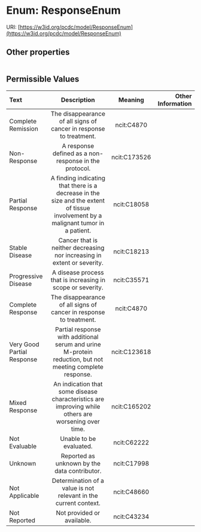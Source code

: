 
# Enum: ResponseEnum




URI: [https://w3id.org/pcdc/model/ResponseEnum](https://w3id.org/pcdc/model/ResponseEnum)


## Other properties

|  |  |  |
| --- | --- | --- |

## Permissible Values

| Text | Description | Meaning | Other Information |
| :--- | :---: | :---: | ---: |
| Complete Remission | The disappearance of all signs of cancer in response to treatment. | ncit:C4870 |  |
| Non-Response | A response defined as a non-response in the protocol. | ncit:C173526 |  |
| Partial Response | A finding indicating that there is a decrease in the size and the extent of tissue involvement by a malignant tumor in a patient. | ncit:C18058 |  |
| Stable Disease | Cancer that is neither decreasing nor increasing in extent or severity. | ncit:C18213 |  |
| Progressive Disease | A disease process that is increasing in scope or severity. | ncit:C35571 |  |
| Complete Response | The disappearance of all signs of cancer in response to treatment. | ncit:C4870 |  |
| Very Good Partial Response | Partial response with additional serum and urine M-protein reduction, but not meeting complete response. | ncit:C123618 |  |
| Mixed Response | An indication that some disease characteristics are improving while others are worsening over time. | ncit:C165202 |  |
| Not Evaluable | Unable to be evaluated. | ncit:C62222 |  |
| Unknown | Reported as unknown by the data contributor. | ncit:C17998 |  |
| Not Applicable | Determination of a value is not relevant in the current context. | ncit:C48660 |  |
| Not Reported | Not provided or available. | ncit:C43234 |  |

